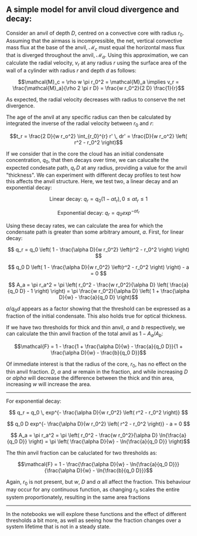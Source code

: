 ## A simple model for anvil cloud divergence and decay:

Consider an anvil of depth $D$, centred on a convective core with radius $r_0$. Assuming that the airmass is incompressible, the net, vertical convective mass flux at the base of the anvil, $\mathcal{M}_c$ must equal the horizontal mass flux that is diverged throughout the anvil, $\mathcal{M}_a$. Using this approximation, we can calculate the radial velocity, $v_r$ at any radius $r$ using the surface area of the wall of a cylinder with radius $r$ and depth $d$ as follows:

```math
\mathcal{M}_c = \rho w \pi r_0^2 = \mathcal{M}_a
\implies v_r = \frac{\mathcal{M}_a}{\rho 2 \pi r D} = \frac{w r_0^2}{2 D} \frac{1}{r}
```

As expected, the radial velocity decreases with radius to conserve the net divergence.

The age of the anvil at any specific radius can then be calculated by integrated the inverse of the radial velocity between $r_0$ and $r$:

```math
t_r = \frac{2 D}{w r_o^2} \int_{r_0}^{r} r' \, dr' = \frac{D}{w r_o^2} \left( r^2 - r_0^2 \right)
```

If we consider that in the core the cloud has an initial condensate concentration, $q_0$, that then decays over time, we can calucalte the expected condesate path, $q_r\,D$ at any radius, providing a value for the anvil "thickness". We can experiment with different decay profiles to test how this affects the anvil structure. Here, we test two, a linear decay and an exponential decay:

```math
\mathrm{Linear\ decay:}\ q_r = q_0(1 - \alpha t_r), 0 \le \alpha t_r \le 1
```

```math
\mathrm{Exponential\ decay:}\ q_r = q_0 exp^{-\alpha t_r}
```

Using these decay rates, we can calculate the area for which the condensate path is greater than some arbitrary amount, $a$. First, for linear decay:

$$ q_r = q_0 \left( 1 - \frac{\alpha D}{w r_0^2} \left(r^2 - r_0^2 \right) \right) $$

$$ q_0 D \left( 1 - \frac{\alpha D}{w r_0^2} \left(r^2 - r_0^2 \right) \right) - a = 0 $$

$$ A_a = \pi r_a^2 = \pi \left( r_0^2 - \frac{w r_0^2}{\alpha D} \left( \frac{a}{q_0 D} - 1 \right) \right) 
= \pi \frac{w r_0^2}{\alpha D} \left( 1 + \frac{\alpha D}{w} - \frac{a}{q_0 D} \right)$$

$a / q_0 d$ appears as a factor showing that the threshold can be expressed as a fraction of the initial condensate. This also holds true for optical thickness.

If we have two thresholds for thick and thin anvil, $a$ and $b$ respectively, we can calculate the thin anvil fraction of the total anvil as $1 - A_a / A_b$:

$$\mathcal{F} = 1 - \frac{1 + \frac{\alpha D}{w} - \frac{a}{q_0 D}}{1 + \frac{\alpha D}{w} - \frac{b}{q_0 D}}$$

Of immediate interest is that the radius of the core, $r_0$, has no effect on the thin anvil fraction. $D$, $\alpha$ and $w$ remain in the fraction, and while increasing $D$ or $alpha$ will decrease the difference between the thick and thin area, increasing $w$ will increase the area.

---

For exponential decay:

$$ q_r = q_0 \, exp^{- \frac{\alpha D}{w r_0^2} \left( r^2 - r_0^2 \right)} $$

$$ q_0 D exp^{- \frac{\alpha D}{w r_0^2} \left( r^2 - r_0^2 \right)} - a = 0 $$

$$ A_a = \pi r_a^2 = \pi \left( r_0^2 - \frac{w r_0^2}{\alpha D} \ln{\frac{a}{q_0 D}} \right) 
= \pi \left( \frac{\alpha D}{w} - \ln{\frac{a}{q_0 D}} \right)$$

The thin anvil fraction can be caluclated for two thresholds as:

$$\mathcal{F} = 1 - \frac{\frac{\alpha D}{w} -  \ln{\frac{a}{q_0 D}}}{\frac{\alpha D}{w} -  \ln{\frac{b}{q_0 D}}}$$

Again, $r_0$ is not present, but $w$, $D$ and $\alpha$ all affect the fraction. This behaviour may occur for any continuous function, as changing $r_0$ scales the entire system proportionately, resulting in the same area fractions

---

In the notebooks we will explore these functions and the effect of different thresholds a bit more, as well as seeing how the fraction changes over a system lifetime that is not in a steady state.
